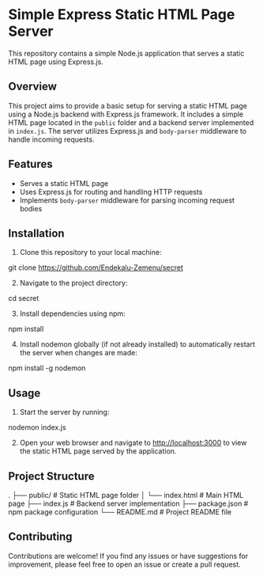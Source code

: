 # Simple Express Static HTML Page Server

This repository contains a simple Node.js application that serves a static HTML page using Express.js.

## Overview

This project aims to provide a basic setup for serving a static HTML page using a Node.js backend with Express.js framework. 
It includes a simple HTML page located in the `public` folder and a backend server implemented in `index.js`. 
The server utilizes Express.js and `body-parser` middleware to handle incoming requests.

## Features

- Serves a static HTML page
- Uses Express.js for routing and handling HTTP requests
- Implements `body-parser` middleware for parsing incoming request bodies

## Installation

1. Clone this repository to your local machine:

git clone https://github.com/Endekalu-Zemenu/secret

2. Navigate to the project directory:

cd secret

3. Install dependencies using npm:

npm install


4. Install nodemon globally (if not already installed) to automatically restart the server when changes are made:

npm install -g nodemon


## Usage

1. Start the server by running:

nodemon index.js


2. Open your web browser and navigate to [http://localhost:3000](http://localhost:3000) to view the static HTML page served by the application.

## Project Structure

.
├── public/ # Static HTML page folder
│ └── index.html # Main HTML page
├── index.js # Backend server implementation
├── package.json # npm package configuration
└── README.md # Project README file


## Contributing

Contributions are welcome! If you find any issues or have suggestions for improvement, please feel free to open an issue or create a pull request.
